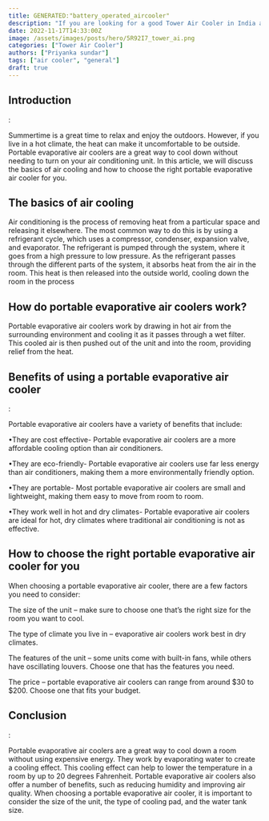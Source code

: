 ```yaml
---
title: GENERATED:"battery_operated_aircooler"
description: "If you are looking for a good Tower Air Cooler in India and are confused with multiple options, this article is for you. We look at some of the best air coolers giving bang for the buck and have created a list of all the reliable Tower Air Coolers that you can purchase today."
date: 2022-11-17T14:33:00Z
image: /assets/images/posts/hero/5R92I7_tower_ai.png
categories: ["Tower Air Cooler"]
authors: ["Priyanka sundar"]
tags: ["air cooler", "general"]
draft: true
---
```


## Introduction


:

Summertime is a great time to relax and enjoy the outdoors. However, if you live in a hot climate, the heat can make it uncomfortable to be outside. Portable evaporative air coolers are a great way to cool down without needing to turn on your air conditioning unit. In this article, we will discuss the basics of air cooling and how to choose the right portable evaporative air cooler for you.


## The basics of air cooling




Air conditioning is the process of removing heat from a particular space and releasing it elsewhere. The most common way to do this is by using a refrigerant cycle, which uses a compressor, condenser, expansion valve, and evaporator. The refrigerant is pumped through the system, where it goes from a high pressure to low pressure. As the refrigerant passes through the different parts of the system, it absorbs heat from the air in the room. This heat is then released into the outside world, cooling down the room in the process


## How do portable evaporative air coolers work?




Portable evaporative air coolers work by drawing in hot air from the surrounding environment and cooling it as it passes through a wet filter. This cooled air is then pushed out of the unit and into the room, providing relief from the heat.


## Benefits of using a portable evaporative air cooler


:

Portable evaporative air coolers have a variety of benefits that include:

•They are cost effective- Portable evaporative air coolers are a more affordable cooling option than air conditioners.

•They are eco-friendly- Portable evaporative air coolers use far less energy than air conditioners, making them a more environmentally friendly option.

•They are portable- Most portable evaporative air coolers are small and lightweight, making them easy to move from room to room.

•They work well in hot and dry climates- Portable evaporative air coolers are ideal for hot, dry climates where traditional air conditioning is not as effective.


## How to choose the right portable evaporative air cooler for you




When choosing a portable evaporative air cooler, there are a few factors you need to consider: 

The size of the unit – make sure to choose one that’s the right size for the room you want to cool.

The type of climate you live in – evaporative air coolers work best in dry climates.

The features of the unit – some units come with built-in fans, while others have oscillating louvers. Choose one that has the features you need.

The price – portable evaporative air coolers can range from around $30 to $200. Choose one that fits your budget.


## Conclusion


:

Portable evaporative air coolers are a great way to cool down a room without using expensive energy. They work by evaporating water to create a cooling effect. This cooling effect can help to lower the temperature in a room by up to 20 degrees Fahrenheit. Portable evaporative air coolers also offer a number of benefits, such as reducing humidity and improving air quality. When choosing a portable evaporative air cooler, it is important to consider the size of the unit, the type of cooling pad, and the water tank size.


